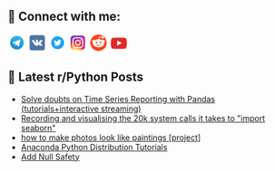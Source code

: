 ## 🔎 Connect with me:
[<img src="https://github.com/bullbesh/bullbesh/blob/main/images/Telegram.png" width="32" height="32" />](https://t.me/bullbesh)
[<img src="https://github.com/bullbesh/bullbesh/blob/main/images/VK.png" width="32" height="32" />](https://vk.com/bullbesh)
[<img src="https://github.com/bullbesh/bullbesh/blob/main/images/Twitter.png" width="32" height="32" />](https://twitter.com/bullbesh1)
[<img src="https://github.com/bullbesh/bullbesh/blob/main/images/Instagram.png" width="32" height="32" />](https://www.instagram.com/bullbesh)
[<img src="https://github.com/bullbesh/bullbesh/blob/main/images/Reddit.png" width="32" height="32" />](https://www.reddit.com/user/bullbesh)
[<img src="https://github.com/bullbesh/bullbesh/blob/main/images/YouTube.png" width="32" height="32" />](https://www.youtube.com/channel/UCtfjRs6uzgq5mfm8S06WTcg)

## 📕 Latest r/Python Posts
<!-- BLOG-POST-LIST:START -->
- [Solve doubts on Time Series Reporting with Pandas &lpar;tutorials+interactive streaming&rpar;](https://www.reddit.com/r/Python/comments/1asjpn4/solve_doubts_on_time_series_reporting_with_pandas/)
- [Recording and visualising the 20k system calls it takes to &quot;import seaborn&quot;](https://www.reddit.com/r/Python/comments/1asjcnm/recording_and_visualising_the_20k_system_calls_it/)
- [how to make photos look like paintings [project]](https://www.reddit.com/r/Python/comments/1asbdy6/how_to_make_photos_look_like_paintings_project/)
- [Anaconda Python Distribution Tutorials](https://www.reddit.com/r/Python/comments/1as4a3v/anaconda_python_distribution_tutorials/)
- [Add Null Safety](https://www.reddit.com/r/Python/comments/1arzyr2/add_null_safety/)
<!-- BLOG-POST-LIST:END -->
